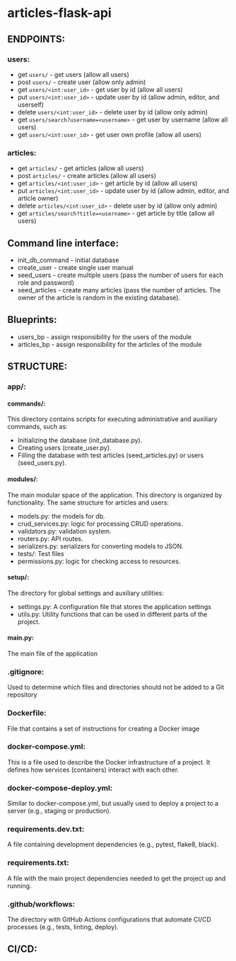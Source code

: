 # articles-flask-api
## ENDPOINTS:
### users:
- get `users/` - get users (allow all users)
- post `users/` - create user (allow only admin)
- get `users/<int:user_id>` - get user by id (allow all users)
- put `users/<int:user_id>` - update user by id (allow admin, editor, and userself)
- delete `users/<int:user_id>` - delete user by id (allow only admin)
- get `users/search?username=<username>` - get user by username (allow all users)
- get `users/<int:user_id>` - get user own profile (allow all users)
### articles:
- get `articles/` - get articles (allow all users)
- post `articles/` - create articles (allow all users)
- get `articles/<int:user_id>` - get article by id (allow all users)
- put `articles/<int:user_id>` - update user by id (allow admin, editor, and article owner)
- delete `articles/<int:user_id>` - delete user by id (allow only admin)
- get `articles/search?title=<username>` - get article by title (allow all users)


## Command line interface:
- init_db_command - initial database
- create_user - create single user manual
- seed_users - create multiple users (pass the number of users for each role and password)
- seed_articles - create many articles (pass the number of articles. The owner of the article is random in the existing database).

## Blueprints:
- users_bp -  assign responsibility for the users of the module
- articles_bp -  assign responsibility for the articles of the module
## STRUCTURE:
### app/:
#### commands/:
 This directory contains scripts for executing administrative and auxiliary commands, such as:
 - Initializing the database (init_database.py).
 - Creating users (create_user.py).
 - Filling the database with test articles (seed_articles.py) or users (seed_users.py).


#### modules/:
The main modular space of the application. This directory is organized by functionality. The same structure for articles and users:
 - models.py: the models for db.
 - crud_services.py: logic for processing CRUD operations.
 - validators.py: validation system.
 - routers.py: API routes.
 - serializers.py: serializers for converting models to JSON.
 - tests/: Test files
 - permissions.py: logic for checking access to resources.
#### setup/:
The directory for global settings and auxiliary utilities:
-  settings.py: A configuration file that stores the application settings
-  utils.py: Utility functions that can be used in different parts of the project.
#### main.py:
The main file of the application
### .gitignore:
Used to determine which files and directories should not be added to a Git repository
### Dockerfile:
 File that contains a set of instructions for creating a Docker image
### docker-compose.yml:
This is a file used to describe the Docker infrastructure of a project.
It defines how services (containers) interact with each other.
### docker-compose-deploy.yml:
 Similar to docker-compose.yml, but usually used to deploy a project to a server (e.g., staging or production).
### requirements.dev.txt:
 A file containing development dependencies (e.g., pytest, flake8, black).
### requirements.txt:
A file with the main project dependencies needed to get the project up and running.
### .github/workflows:
 The directory with GitHub Actions configurations that automate CI/CD processes (e.g., tests, linting, deploy).


 ## CI/CD:
 